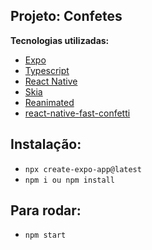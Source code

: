 ## Projeto: Confetes

**Tecnologias utilizadas:**

- [Expo]()
- [Typescript]()
- [React Native]()
- [Skia]()
- [Reanimated]()
- [react-native-fast-confetti]()

## Instalação:

- `npx create-expo-app@latest`
- `npm i ou npm install`

## Para rodar:

- `npm start`
